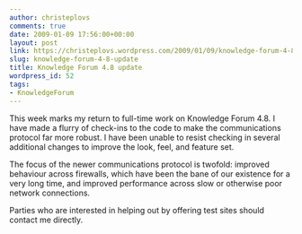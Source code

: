 ```yaml
---
author: christeplovs
comments: true
date: 2009-01-09 17:56:00+00:00
layout: post
link: https://christeplovs.wordpress.com/2009/01/09/knowledge-forum-4-8-update/
slug: knowledge-forum-4-8-update
title: Knowledge Forum 4.8 update
wordpress_id: 52
tags:
- KnowledgeForum
---
```


This week marks my return to full-time work on Knowledge Forum 4.8.  I have made a flurry of check-ins to the code to make the communications protocol far more robust.  I have been unable to resist checking in several additional changes to improve the look, feel, and feature set.

The focus of the newer communications protocol is twofold:  improved behaviour across firewalls, which have been the bane of our existence for a very long time, and improved performance across slow or otherwise poor network connections.

Parties who are interested in helping out by offering test sites should contact me directly.
